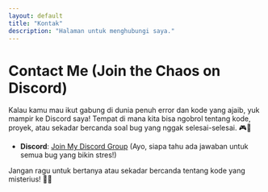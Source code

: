 ```yaml
---
layout: default
title: "Kontak"
description: "Halaman untuk menghubungi saya."
---
```

# Contact Me (Join the Chaos on Discord)

Kalau kamu mau ikut gabung di dunia penuh error dan kode yang ajaib, yuk mampir ke Discord saya! Tempat di mana kita bisa ngobrol tentang kode, proyek, atau sekadar bercanda soal bug yang nggak selesai-selesai. 🎮💬

- **Discord**: [Join My Discord Group](https://discord.gg/nM4EP8DJFZ) (Ayo, siapa tahu ada jawaban untuk semua bug yang bikin stres!)

Jangan ragu untuk bertanya atau sekadar bercanda tentang kode yang misterius! 🧑‍💻